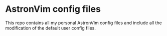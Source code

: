 # AstronVim config files


This repo contains all my personal AstronVim config files and include all the modification of the default user config files.

